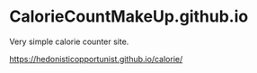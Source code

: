 # CalorieCountMakeUp.github.io

Very simple calorie counter site.

https://hedonisticopportunist.github.io/calorie/
